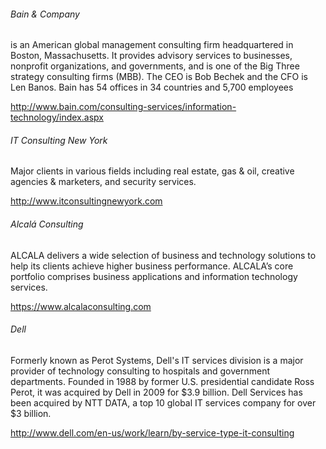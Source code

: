 ###### Bain & Company
 is an American global management consulting firm headquartered in Boston, Massachusetts. It provides advisory services to businesses, nonprofit organizations, and governments, and is one of the Big Three strategy consulting firms (MBB). The CEO is Bob Bechek and the CFO is Len Banos. Bain has 54 offices in 34 countries and 5,700 employees

http://www.bain.com/consulting-services/information-technology/index.aspx

###### IT Consulting New York
Major clients in various fields including real estate, gas & oil, creative agencies & marketers, and security services.

http://www.itconsultingnewyork.com

###### Alcalá Consulting
ALCALA delivers a wide selection of business and technology solutions to help its clients achieve higher business performance. ALCALA’s core portfolio comprises business applications and information technology services. 

https://www.alcalaconsulting.com

###### Dell
Formerly known as Perot Systems, Dell's IT services division is a major provider of technology consulting to hospitals and government departments. Founded in 1988 by former U.S. presidential candidate Ross Perot, it was acquired by Dell in 2009 for $3.9 billion. Dell Services has been acquired by NTT DATA, a top 10 global IT services company for over $3 billion.

http://www.dell.com/en-us/work/learn/by-service-type-it-consulting